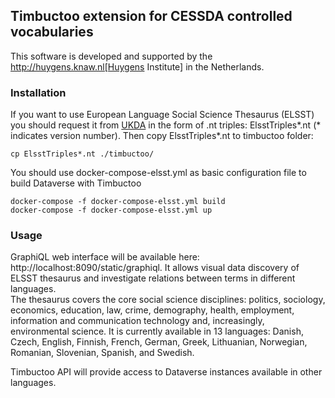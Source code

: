 ## Timbuctoo extension for CESSDA controlled vocabularies
This software is developed and supported by the http://huygens.knaw.nl[Huygens Institute] in the Netherlands.

### Installation
If you want to use European Language Social Science Thesaurus (ELSST) you should request it from [UKDA](https://elsst.ukdataservice.ac.uk/elsst-guide) in the form of .nt triples: ElsstTriples*.nt (* indicates version number). 
Then copy ElsstTriples*.nt to timbuctoo folder:
```
cp ElsstTriples*.nt ./timbuctoo/
```
You should use docker-compose-elsst.yml as basic configuration file to build Dataverse with Timbuctoo
```
docker-compose -f docker-compose-elsst.yml build
docker-compose -f docker-compose-elsst.yml up
```
### Usage
GraphiQL web interface will be available here: http://localhost:8090/static/graphiql. It allows visual data discovery of ELSST thesaurus and investigate relations between terms in different languages.  
The thesaurus covers the core social science disciplines: politics, sociology, economics, education, law, crime, demography, health, employment, information and communication technology and, increasingly, environmental science.
It is currently available in 13 languages: Danish, Czech, English, Finnish, French, German, Greek, Lithuanian, Norwegian, Romanian, Slovenian, Spanish, and Swedish.


Timbuctoo API will provide access to Dataverse instances available in other languages. 
